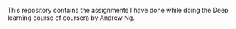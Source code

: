 This repository contains the assignments I have done while doing the Deep learning course of coursera by Andrew Ng.
